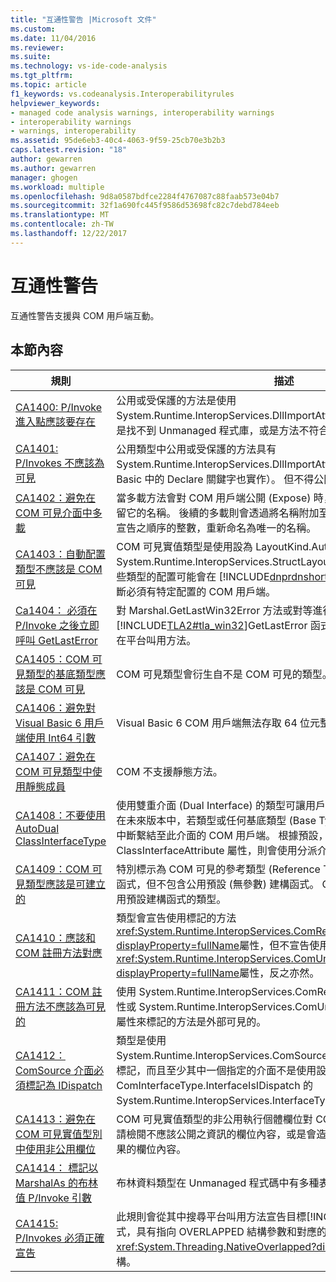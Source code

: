 ```yaml
---
title: "互通性警告 |Microsoft 文件"
ms.custom: 
ms.date: 11/04/2016
ms.reviewer: 
ms.suite: 
ms.technology: vs-ide-code-analysis
ms.tgt_pltfrm: 
ms.topic: article
f1_keywords: vs.codeanalysis.Interoperabilityrules
helpviewer_keywords:
- managed code analysis warnings, interoperability warnings
- interoperability warnings
- warnings, interoperability
ms.assetid: 95de6eb3-40c4-4063-9f59-25cb70e3b2b3
caps.latest.revision: "18"
author: gewarren
ms.author: gewarren
manager: ghogen
ms.workload: multiple
ms.openlocfilehash: 9d8a0587bdfce2284f4767087c88faab573e04b7
ms.sourcegitcommit: 32f1a690fc445f9586d53698fc82c7debd784eeb
ms.translationtype: MT
ms.contentlocale: zh-TW
ms.lasthandoff: 12/22/2017
---
```

# <a name="interoperability-warnings"></a>互通性警告
互通性警告支援與 COM 用戶端互動。  
  
## <a name="in-this-section"></a>本節內容  
  
|規則|描述|  
|----------|-----------------|  
|[CA1400: P/Invoke 進入點應該要存在](../code-quality/ca1400-p-invoke-entry-points-should-exist.md)|公用或受保護的方法是使用 System.Runtime.InteropServices.DllImportAttribute 屬性來標記。 有可能是找不到 Unmanaged 程式庫，或是方法不符合程式庫中的函式。|  
|[CA1401: P/Invokes 不應該為可見](../code-quality/ca1401-p-invokes-should-not-be-visible.md)|公用類型中公用或受保護的方法具有 System.Runtime.InteropServices.DllImportAttribute 屬性 （在 Visual Basic 中的 Declare 關鍵字也實作）。 但不得公開 (Expose) 此類方法。|  
|[CA1402：避免在 COM 可見介面中多載](../code-quality/ca1402-avoid-overloads-in-com-visible-interfaces.md)|當多載方法會對 COM 用戶端公開 (Expose) 時，只有第一個方法多載會保留它的名稱。 後續的多載則會透過將名稱附加至底線字元 (_) 和對應於多載宣告之順序的整數，重新命名為唯一的名稱。|  
|[CA1403：自動配置類型不應該是 COM 可見](../code-quality/ca1403-auto-layout-types-should-not-be-com-visible.md)|COM 可見實值類型是使用設為 LayoutKind.Auto 的 System.Runtime.InteropServices.StructLayoutAttribute 屬性來標記。這些類型的配置可能會在 [!INCLUDE[dnprdnshort](../code-quality/includes/dnprdnshort_md.md)] 的版本之間變更，進而中斷必須有特定配置的 COM 用戶端。|  
|[Ca1404： 必須在 P/Invoke 之後立即呼叫 GetLastError](../code-quality/ca1404-call-getlasterror-immediately-after-p-invoke.md)|對 Marshal.GetLastWin32Error 方法或對等進行呼叫[!INCLUDE[TLA2#tla_win32](../code-quality/includes/tla2sharptla_win32_md.md)]GetLastError 函式，而且緊接在前的呼叫並不在平台叫用方法。|  
|[CA1405：COM 可見類型的基底類型應該是 COM 可見](../code-quality/ca1405-com-visible-type-base-types-should-be-com-visible.md)|COM 可見類型會衍生自不是 COM 可見的類型。|  
|[CA1406：避免對 Visual Basic 6 用戶端使用 Int64 引數](../code-quality/ca1406-avoid-int64-arguments-for-visual-basic-6-clients.md)|Visual Basic 6 COM 用戶端無法存取 64 位元整數。|  
|[CA1407：避免在 COM 可見類型中使用靜態成員](../code-quality/ca1407-avoid-static-members-in-com-visible-types.md)|COM 不支援靜態方法。|  
|[CA1408：不要使用 AutoDual ClassInterfaceType](../code-quality/ca1408-do-not-use-autodual-classinterfacetype.md)|使用雙重介面 (Dual Interface) 的類型可讓用戶端繫結至特定的介面配置。 在未來版本中，若類型或任何基底類型 (Base Type) 的配置有所變更，將會中斷繫結至此介面的 COM 用戶端。 根據預設，如果未指定 ClassInterfaceAttribute 屬性，則會使用分派介面。|  
|[CA1409：COM 可見類型應該是可建立的](../code-quality/ca1409-com-visible-types-should-be-creatable.md)|特別標示為 COM 可見的參考類型 (Reference Type) 包含公用參數化建構函式，但不包含公用預設 (無參數) 建構函式。 COM 用戶端無法建立沒有公用預設建構函式的類型。|  
|[CA1410：應該和 COM 註冊方法對應](../code-quality/ca1410-com-registration-methods-should-be-matched.md)|類型會宣告使用標記的方法<xref:System.Runtime.InteropServices.ComRegisterFunctionAttribute?displayProperty=fullName>屬性，但不宣告使用標記的方法<xref:System.Runtime.InteropServices.ComUnregisterFunctionAttribute?displayProperty=fullName>屬性，反之亦然。|  
|[CA1411：COM 註冊方法不應該為可見的](../code-quality/ca1411-com-registration-methods-should-not-be-visible.md)|使用 System.Runtime.InteropServices.ComRegisterFunctionAttribute 屬性或 System.Runtime.InteropServices.ComUnregisterFunctionAttribute 屬性來標記的方法是外部可見的。|  
|[CA1412：ComSource 介面必須標記為 IDispatch](../code-quality/ca1412-mark-comsource-interfaces-as-idispatch.md)|類型是使用 System.Runtime.InteropServices.ComSourceInterfacesAttribute 屬性來標記，而且至少其中一個指定的介面不是使用設為 ComInterfaceType.InterfaceIsIDispatch 的 System.Runtime.InteropServices.InterfaceTypeAttribute 屬性來標記。|  
|[CA1413：避免在 COM 可見實值型別中使用非公用欄位](../code-quality/ca1413-avoid-non-public-fields-in-com-visible-value-types.md)|COM 可見實值類型的非公用執行個體欄位對 COM 用戶端而言是可見的。 請檢閱不應該公開之資訊的欄位內容，或是會造成未預期的設計或安全性結果的欄位內容。|  
|[CA1414： 標記以 MarshalAs 的布林值 P/Invoke 引數](../code-quality/ca1414-mark-boolean-p-invoke-arguments-with-marshalas.md)|布林資料類型在 Unmanaged 程式碼中有多種表示。|  
|[CA1415: P/Invokes 必須正確宣告](../code-quality/ca1415-declare-p-invokes-correctly.md)|此規則會從其中搜尋平台叫用方法宣告目標[!INCLUDE[TLA2#tla_win32](../code-quality/includes/tla2sharptla_win32_md.md)]函式，具有指向 OVERLAPPED 結構參數和對應的 managed 的參數不是指標<xref:System.Threading.NativeOverlapped?displayProperty=fullName>結構。|